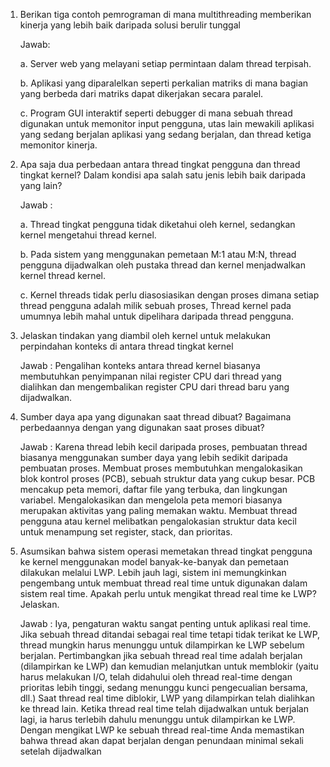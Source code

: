 1. Berikan tiga contoh pemrograman di mana multithreading memberikan kinerja yang lebih baik daripada solusi berulir tunggal
   
   Jawab:
   
   a. Server web yang melayani setiap permintaan dalam thread terpisah.
   
   b. Aplikasi yang diparalelkan seperti perkalian matriks di mana bagian yang berbeda dari matriks dapat dikerjakan secara paralel.
   
   c. Program GUI interaktif seperti debugger di mana sebuah thread digunakan untuk memonitor input pengguna, utas lain mewakili aplikasi yang sedang berjalan aplikasi yang sedang berjalan, dan thread ketiga memonitor kinerja.
2. Apa saja dua perbedaan antara thread tingkat pengguna dan thread tingkat kernel? Dalam kondisi apa salah satu jenis lebih baik daripada yang lain?
   
   Jawab :

   a. Thread tingkat pengguna tidak diketahui oleh kernel, sedangkan kernel mengetahui thread kernel.
   
   b. Pada sistem yang menggunakan pemetaan M:1 atau M:N, thread pengguna dijadwalkan oleh pustaka thread dan kernel menjadwalkan kernel thread kernel.

   c. Kernel threads tidak perlu diasosiasikan dengan proses dimana setiap thread pengguna adalah milik sebuah proses, Thread kernel pada umumnya lebih mahal untuk dipelihara daripada thread pengguna.

3. Jelaskan tindakan yang diambil oleh kernel untuk melakukan perpindahan konteks di antara thread tingkat kernel

   Jawab :  Pengalihan konteks antara thread kernel biasanya membutuhkan penyimpanan nilai register CPU dari thread yang dialihkan dan mengembalikan register CPU dari thread baru yang dijadwalkan.

4. Sumber daya apa yang digunakan saat thread dibuat? Bagaimana perbedaannya dengan yang digunakan saat proses dibuat?

   Jawab : Karena thread lebih kecil daripada proses, pembuatan thread biasanya menggunakan sumber daya yang lebih sedikit daripada pembuatan proses. Membuat proses membutuhkan
 mengalokasikan blok kontrol proses (PCB), sebuah struktur data yang cukup besar. PCB mencakup peta memori, daftar file yang terbuka, dan lingkungan variabel. Mengalokasikan dan mengelola peta memori biasanya merupakan aktivitas yang paling memakan waktu. Membuat thread pengguna atau kernel melibatkan pengalokasian struktur data kecil untuk menampung set register, stack, dan prioritas.

5. Asumsikan bahwa sistem operasi memetakan thread tingkat pengguna ke kernel menggunakan model banyak-ke-banyak dan pemetaan dilakukan melalui LWP. Lebih jauh lagi, sistem ini memungkinkan pengembang untuk membuat thread real time untuk digunakan dalam sistem real time. Apakah perlu untuk mengikat thread real time ke LWP? Jelaskan.

   Jawab : Iya, pengaturan waktu sangat penting untuk aplikasi real time. Jika sebuah thread ditandai sebagai real time tetapi tidak terikat ke LWP, thread mungkin harus menunggu untuk dilampirkan ke LWP sebelum berjalan. Pertimbangkan jika sebuah thread real time adalah
 berjalan (dilampirkan ke LWP) dan kemudian melanjutkan untuk memblokir (yaitu harus melakukan I/O, telah didahului oleh thread real-time dengan prioritas lebih tinggi,
 sedang menunggu kunci pengecualian bersama, dll.) Saat thread real time diblokir, LWP yang dilampirkan telah dialihkan ke thread lain.
 Ketika thread real time telah dijadwalkan untuk berjalan lagi, ia harus terlebih dahulu menunggu untuk dilampirkan ke LWP. Dengan mengikat LWP ke sebuah thread real-time
 Anda memastikan bahwa thread akan dapat berjalan dengan penundaan minimal sekali setelah dijadwalkan
 

